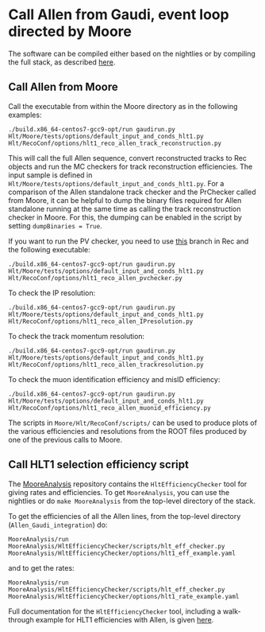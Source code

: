 Call Allen from Gaudi, event loop directed by Moore
=============================
The software can be compiled either based on the nightlies or by compiling the full stack, as described [here](https://gitlab.cern.ch/lhcb/Allen/-/blob/master/readme.md#call-allen-with-gaudi-steer-event-loop-from-moore).


Call Allen from Moore
-------------------------

Call the executable from within the Moore directory as in the following examples:
```
./build.x86_64-centos7-gcc9-opt/run gaudirun.py Hlt/Moore/tests/options/default_input_and_conds_hlt1.py Hlt/RecoConf/options/hlt1_reco_allen_track_reconstruction.py
```
This will call the full Allen sequence, convert reconstructed tracks to Rec objects and run the MC checkers for track reconstruction efficiencies. The input sample is defined in `Hlt/Moore/tests/options/default_input_and_conds_hlt1.py`.
For a comparison of the Allen standalone track checker and the PrChecker called from Moore, it can be helpful to dump the binary files required for Allen standalone running at the same time
as calling the track reconstruction checker in Moore. For this, the dumping can be enabled in the script by setting `dumpBinaries = True`.

If you want to run the PV checker, you need to use [this](https://gitlab.cern.ch/lhcb/Rec/tree/dovombru_twojton_pvchecker) branch in Rec and the following executable:
```
./build.x86_64-centos7-gcc9-opt/run gaudirun.py Hlt/Moore/tests/options/default_input_and_conds_hlt1.py Hlt/RecoConf/options/hlt1_reco_allen_pvchecker.py
```

To check the IP resolution:
```
./build.x86_64-centos7-gcc9-opt/run gaudirun.py Hlt/Moore/tests/options/default_input_and_conds_hlt1.py Hlt/RecoConf/options/hlt1_reco_allen_IPresolution.py
```
To check the track momentum resolution:
```
./build.x86_64-centos7-gcc9-opt/run gaudirun.py Hlt/Moore/tests/options/default_input_and_conds_hlt1.py Hlt/RecoConf/options/hlt1_reco_allen_trackresolution.py
```

To check the muon identification efficiency and misID efficiency:
```
./build.x86_64-centos7-gcc9-opt/run gaudirun.py Hlt/Moore/tests/options/default_input_and_conds_hlt1.py Hlt/RecoConf/options/hlt1_reco_allen_muonid_efficiency.py
```

The scripts in `Moore/Hlt/RecoConf/scripts/` can be used to produce plots of the various efficiencies and resolutions from the ROOT files produced by one of the previous calls to Moore.


Call HLT1 selection efficiency script
------------------------------
The [MooreAnalysis](https://gitlab.cern.ch/lhcb/MooreAnalysis) repository contains the `HltEfficiencyChecker` tool for giving rates and
efficiencies. To get `MooreAnalysis`, you can use the nightlies or do `make MooreAnalysis` from the top-level directory of the stack.

To get the efficiencies of all the Allen lines, from the top-level directory (`Allen_Gaudi_integration`) do:

```
MooreAnalysis/run MooreAnalysis/HltEfficiencyChecker/scripts/hlt_eff_checker.py MooreAnalysis/HltEfficiencyChecker/options/hlt1_eff_example.yaml
```

and to get the rates:

```
MooreAnalysis/run MooreAnalysis/HltEfficiencyChecker/scripts/hlt_eff_checker.py MooreAnalysis/HltEfficiencyChecker/options/hlt1_rate_example.yaml
```


Full documentation for the `HltEfficiencyChecker` tool, including a walk-through example for HLT1 efficiencies with Allen, is given 
[here](https://lhcbdoc.web.cern.ch/lhcbdoc/moore/master/tutorials/hltefficiencychecker.html).

